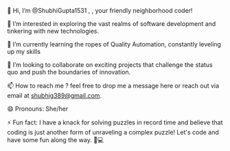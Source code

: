 👋 Hi, I’m @ShubhiGupta1531 , , your friendly neighborhood coder!

👀 I’m interested in exploring the vast realms of software development and tinkering with new technologies.

🌱 I’m currently learning the ropes of Quality Automation, constantly leveling up my skills

💞️ I’m looking to collaborate on exciting projects that challenge the status quo and push the boundaries of innovation.

📫 How to reach me ? feel free to drop me a message here or reach out via email at shubhig389@gmail.com.

😄 Pronouns: She/her

⚡ Fun fact: I have a knack for solving puzzles in record time and believe that coding is just another form of unraveling a complex puzzle! Let's code and have some fun along the way. 🧩💻
